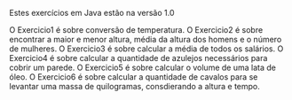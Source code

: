 Estes exercícios em Java estão na versão 1.0

O Exercicio1 é sobre conversão de temperatura.
O Exercicio2 é sobre encontrar a maior e menor altura, média da altura dos homens e o número de mulheres.
O Exercicio3 é sobre calcular a média de todos os salários.
O Exercicio4 é sobre calcular a quantidade de azulejos necessários para cobrir um parede.
O Exercicio5 é sobre calcular o volume de uma lata de óleo.
O Exercicio6 é sobre calcular a quantidade de cavalos para se levantar uma massa de quilogramas, consdierando a altura e tempo.
